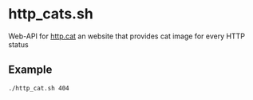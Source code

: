 # http_cats.sh
Web-API for [http.cat](https://http.cat) an website that provides cat image for every HTTP status

## Example
```bash
./http_cat.sh 404
```
